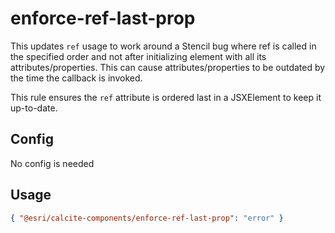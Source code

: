 # enforce-ref-last-prop

This updates `ref` usage to work around a Stencil bug where ref is called in the specified order and not after initializing element with all its attributes/properties. This can cause attributes/properties to be outdated by the time the callback is invoked.

This rule ensures the `ref` attribute is ordered last in a JSXElement to keep it up-to-date.

## Config

No config is needed

## Usage

```json
{ "@esri/calcite-components/enforce-ref-last-prop": "error" }
```
